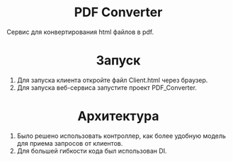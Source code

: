 <h1 align="center">PDF Converter</h1>


Сервис для конвертирования html файлов в pdf. 

<h1 align="center">Запуск</h1>

1) Для запуска клиента откройте файл Client.html через браузер. 
2) Для запуска веб-сервиса запустите проект PDF_Converter.

<h1 align="center">Архитектура</h1>

1) Было решено использовать контроллер, как более удобную модель для приема запросов от клиентов.
2) Для большей гибкости кода был использован DI. 
